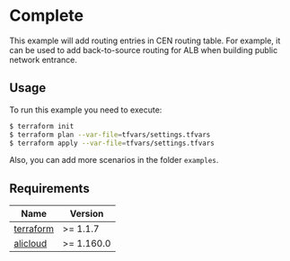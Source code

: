 # Complete
This example will add routing entries in CEN routing table.
For example, it can be used to add back-to-source routing for ALB when building public network entrance.

## Usage
To run this example you need to execute:

```bash
$ terraform init
$ terraform plan --var-file=tfvars/settings.tfvars
$ terraform apply --var-file=tfvars/settings.tfvars
```

Also, you can add more scenarios in the folder `examples`.

<!-- BEGINNING OF PRE-COMMIT-TERRAFORM DOCS HOOK -->
## Requirements

| Name | Version     |
|------|-------------|
| <a name="requirement_terraform"></a> [terraform](#requirement\_terraform) | \>= 1.1.7   |
| <a name="requirement_alicloud"></a> [alicloud](#requirement\_alicloud) | \>= 1.160.0 |

